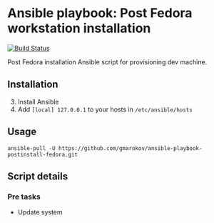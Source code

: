 Ansible playbook: Post Fedora workstation installation 
=========
[![Build Status](https://travis-ci.org/gmarokov/ansible-playbook-postinstall-fedora.svg?branch=master)](https://travis-ci.org/gmarokov/ansible-playbook-postinstall-fedora)

Post Fedora installation Ansible script for provisioning dev machine.

## Installation
3. Install Ansible
5. Add `[local] 127.0.0.1` to your hosts in `/etc/ansible/hosts`

## Usage
`ansible-pull -U https://github.com/gmarokov/ansible-playbook-postinstall-fedora.git`

## Script details 

### Pre tasks
- Update system
